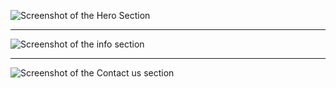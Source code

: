 ![Screenshot of the Hero Section](https://i.postimg.cc/7YHxJCLC/mbdtf-SITO.png)

---

![Screenshot of the info section](https://i.postimg.cc/kGfPvc52/Cattura.png)

---

![Screenshot of the Contact us section](https://i.postimg.cc/MZDwwWYz/dd.png)
